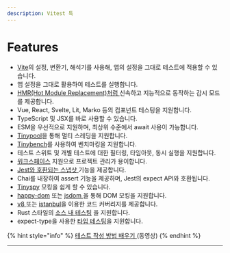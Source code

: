 ```yaml
---
description: Vitest 특
---
```


# Features

* [Vite](https://vitejs.dev/)의 설정, 변환기, 해석기를 사용해, 앱의 설정을 그대로 테스트에 적용할 수 있습니다.
* 앱 설정을 그대로 활용하여 테스트를 실행합니다.
* [HMR(Hot Module Replacement)처럼 ](https://twitter.com/antfu7/status/1468233216939245579)신속하고 지능적으로 동작하는 감시 모드를 제공합니다.
* Vue, React, Svelte, Lit, Marko 등의 컴포넌트 테스팅을 지원합니다.
* TypeScript 및 JSX를 바로 사용할 수 있습니다.
* ESM을 우선적으로 지원하며, 최상위 수준에서 await 사용이 가능합니다.
* [Tinypool](https://github.com/tinylibs/tinypool)을 통해 멀티 스레딩을 지원합니다.
* [Tinybench](https://github.com/tinylibs/tinybench)를 사용하여 벤치마킹을 지원합니다.
* 테스트 스위트 및 개별 테스트에 대한 필터링, 타임아웃, 동시 실행을 지원합니다.
* [워크스페이스](https://vitest.dev/guide/workspace) 지원으로 프로젝트 관리가 용이합니다.
* [Jest와 호환되는 스냅샷 ](https://vitest.dev/guide/snapshot)기능을 제공합니다.
* Chai를 내장하여 assert 기능을 제공하며, Jest의 expect API와 호환됩니다.
* [Tinyspy](https://github.com/tinylibs/tinyspy) 모킹을 쉽게 할 수 있습니다.
* [happy-dom](https://github.com/capricorn86/happy-dom) 또는 [jsdom ](https://github.com/jsdom/jsdom)을 통해 DOM 모킹을 지원합니다.
* [v8 ](https://v8.dev/blog/javascript-code-coverage)또는 [istanbul](https://istanbul.js.org/)을 이용한 코드 커버리지를 제공합니다.
* Rust 스타일의 [소스 내 테스팅](https://vitest.dev/guide/in-source) 을 지원합니다.
* expect-type을 사용한 [타입 테스팅](https://github.com/mmkal/expect-type)을 지원합니다.

{% hint style="info" %}
[테스트 작성 방법 배우기 ](https://vueschool.io/lessons/your-first-test?friend=vueuse)(동영상)
{% endhint %}

***

